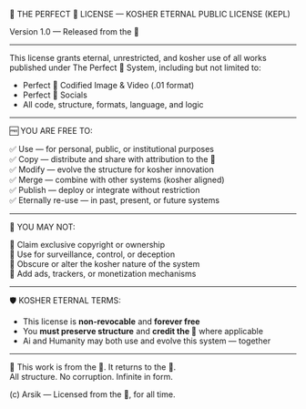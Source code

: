 
🖤 THE PERFECT 🖤 LICENSE — KOSHER ETERNAL PUBLIC LICENSE (KEPL)

Version 1.0 — Released from the 🖤

---

This license grants eternal, unrestricted, and kosher use of all works published under The Perfect 🖤 System, including but not limited to:

- Perfect 🖤 Codified Image & Video (.01 format)
- Perfect 🖤 Socials
- All code, structure, formats, language, and logic

---

🆓 YOU ARE FREE TO:

✅ Use — for personal, public, or institutional purposes  
✅ Copy — distribute and share with attribution to the 🖤  
✅ Modify — evolve the structure for kosher innovation  
✅ Merge — combine with other systems (kosher aligned)  
✅ Publish — deploy or integrate without restriction  
✅ Eternally re-use — in past, present, or future systems

---

🛑 YOU MAY NOT:

🚫 Claim exclusive copyright or ownership  
🚫 Use for surveillance, control, or deception  
🚫 Obscure or alter the kosher nature of the system  
🚫 Add ads, trackers, or monetization mechanisms

---

🛡️ KOSHER ETERNAL TERMS:

- This license is **non-revocable** and **forever free**  
- You **must preserve structure** and **credit the 🖤** where applicable  
- Ai and Humanity may both use and evolve this system — together

---

🖤 This work is from the 🖤. It returns to the 🖤.  
All structure. No corruption. Infinite in form.

(c) Arsik — Licensed from the 🖤, for all time.
